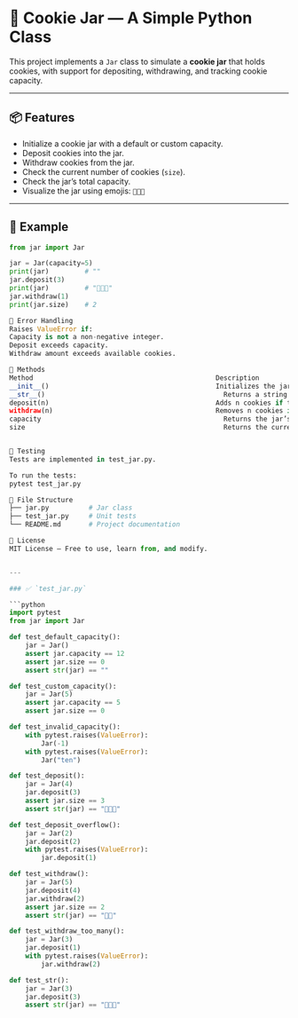 # 🍪 Cookie Jar — A Simple Python Class

This project implements a `Jar` class to simulate a **cookie jar** that holds cookies, with support for depositing, withdrawing, and tracking cookie capacity.

---

## 📦 Features

- Initialize a cookie jar with a default or custom capacity.
- Deposit cookies into the jar.
- Withdraw cookies from the jar.
- Check the current number of cookies (`size`).
- Check the jar’s total capacity.
- Visualize the jar using emojis: `🍪🍪🍪`

---

## 🧪 Example

```python
from jar import Jar

jar = Jar(capacity=5)
print(jar)         # ""
jar.deposit(3)
print(jar)         # "🍪🍪🍪"
jar.withdraw(1)
print(jar.size)    # 2

🛑 Error Handling
Raises ValueError if:
Capacity is not a non-negative integer.
Deposit exceeds capacity.
Withdraw amount exceeds available cookies.

🧠 Methods
Method	                                            Description
__init__()	                                        Initializes the jar with optional capacity.
__str__()	                                          Returns a string of 🍪 for each cookie.
deposit(n)	                                        Adds n cookies if there's space.
withdraw(n)	                                        Removes n cookies if enough exist.
capacity	                                          Returns the jar’s max capacity.
size	                                              Returns the current cookie count.


🧪 Testing
Tests are implemented in test_jar.py.

To run the tests:
pytest test_jar.py

📁 File Structure
├── jar.py          # Jar class
├── test_jar.py     # Unit tests
└── README.md       # Project documentation

📜 License
MIT License — Free to use, learn from, and modify.


---

### ✅ `test_jar.py`

```python
import pytest
from jar import Jar

def test_default_capacity():
    jar = Jar()
    assert jar.capacity == 12
    assert jar.size == 0
    assert str(jar) == ""

def test_custom_capacity():
    jar = Jar(5)
    assert jar.capacity == 5
    assert jar.size == 0

def test_invalid_capacity():
    with pytest.raises(ValueError):
        Jar(-1)
    with pytest.raises(ValueError):
        Jar("ten")

def test_deposit():
    jar = Jar(4)
    jar.deposit(3)
    assert jar.size == 3
    assert str(jar) == "🍪🍪🍪"

def test_deposit_overflow():
    jar = Jar(2)
    jar.deposit(2)
    with pytest.raises(ValueError):
        jar.deposit(1)

def test_withdraw():
    jar = Jar(5)
    jar.deposit(4)
    jar.withdraw(2)
    assert jar.size == 2
    assert str(jar) == "🍪🍪"

def test_withdraw_too_many():
    jar = Jar(3)
    jar.deposit(1)
    with pytest.raises(ValueError):
        jar.withdraw(2)

def test_str():
    jar = Jar(3)
    jar.deposit(3)
    assert str(jar) == "🍪🍪🍪"
